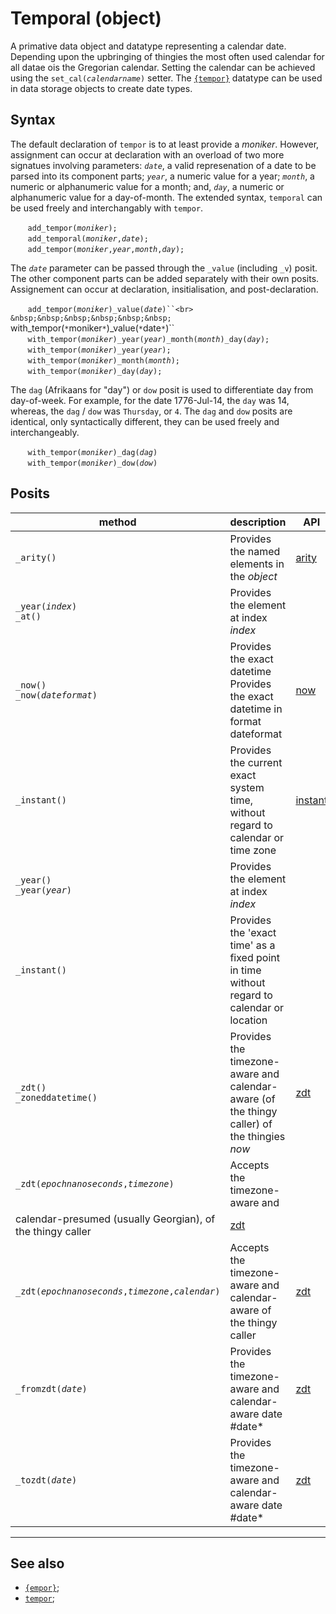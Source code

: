 # Temporal (object)
<!-- https://tc39.es/proposal-temporal/ -->
A primative data object and datatype representing a calendar date. Depending upon the upbringing of thingies the most often used calendar for all datae ois the Gregorian calendar. Setting the calendar can be achieved using the `set_cal(`*`calendarname`*`)` setter. The [`{tempor}`](../dt/tempor.md) datatype can be used in data storage objects to create date types. 

## Syntax
The default declaration of `tempor` is to at least provide a *moniker*. However, assignment can occur at declaration with an overload of two more signatues involving parameters: *`date`*, a valid represenation of a date to be parsed into its component parts; *`year`*, a numeric value for a year; *`month`*, a numeric or alphanumeric value for a month; and, *`day`*, a numeric or alphanumeric value for a day-of-month. The extended syntax, `temporal` can be used freely and interchangably with `tempor`.

&nbsp;&nbsp;&nbsp;&nbsp;&nbsp;&nbsp; `add_tempor(`*`moniker`*`);`<br>
&nbsp;&nbsp;&nbsp;&nbsp;&nbsp;&nbsp; `add_temporal(`*`moniker`*`,`*`date`*`);`<br>
&nbsp;&nbsp;&nbsp;&nbsp;&nbsp;&nbsp; `add_tempor(`*`moniker`*`,`*`year`*`,`*`month`*`,`*`day`*`);`

The *`date`* parameter can be passed through the `_value` (including `_v`) posit. The other component parts can be added separately with their own posits.  Assignement can occur at declaration, insitialisation, and post-declaration.

&nbsp;&nbsp;&nbsp;&nbsp;&nbsp;&nbsp; `add_tempor(`*`moniker`*`)_value(`*`date`*`)``<br>
&nbsp;&nbsp;&nbsp;&nbsp;&nbsp;&nbsp; `with_tempor(`*`moniker`*`)_value(`*`date`*`)``<br>
&nbsp;&nbsp;&nbsp;&nbsp;&nbsp;&nbsp; `with_tempor(`*`moniker`*`)_year(`*`year`*`)_month(`*`month`*`)_day(`*`day`*`);`<br>
&nbsp;&nbsp;&nbsp;&nbsp;&nbsp;&nbsp; `with_tempor(`*`moniker`*`)_year(`*`year`*`);`<br>
&nbsp;&nbsp;&nbsp;&nbsp;&nbsp;&nbsp; `with_tempor(`*`moniker`*`)_month(`*`month`*`);`<br>
&nbsp;&nbsp;&nbsp;&nbsp;&nbsp;&nbsp; `with_tempor(`*`moniker`*`)_day(`*`day`*`);`

The `dag` (Afrikaans for "day") or `dow` posit is used to differentiate day from day-of-week. For example, for the date 1776-Jul-14, the `day` was 14, whereas, the `dag` / `dow` was `Thursday`, or `4`. The `dag` and `dow` posits are identical, only syntactically different, they can be used freely and interchangeably.

&nbsp;&nbsp;&nbsp;&nbsp;&nbsp;&nbsp; `with_tempor(`*`moniker`*`)_dag(`*`dag`*`)`<br>
&nbsp;&nbsp;&nbsp;&nbsp;&nbsp;&nbsp; `with_tempor(`*`moniker`*`)_dow(`*`dow`*`)`

## Posits

| method | description | API |
| --- | -------- | --- |
| <a name="arity"></a> `_arity()` | Provides the named elements in the *object* | [arity](../prop/arity.md) |
| <a name="year"></a> `_year(`*`index`*`)`<br>`_at()` | Provides the element at index *index* |
| <a name="now"></a> `_now()`<br>`_now(`*`dateformat`*`)` | Provides the exact datetime<br>Provides the exact datetime in format dateformat | [now](../prop/now.md) |
| <a name="instant"></a> `_instant()` | Provides the current exact system time, without regard to calendar or time zone | [instant](../prop/instant.md) |
| <a name="year"></a> `_year()`<br>`_year(`*`year`*`)` | Provides the element at index *index* |
| <a name="instant"></a> `_instant()` | Provides the 'exact time' as a fixed point in time without regard to calendar or location |
| <a name="zdt_a"></a> `_zdt()`<br>`_zoneddatetime()` | Provides the timezone-aware and calendar-aware (of the thingy caller) of the thingies *now* | [zdt](../funct/zdt.md) |
| <a name="zdt_b"></a> `_zdt(`*`epochnanoseconds`*`,`*`timezone`*`)` | Accepts the timezone-aware and 
calendar-presumed (usually Georgian), of the thingy caller | [zdt](../funct/zdt.md) |
| <a name="zdt_c"></a> `_zdt(`*`epochnanoseconds`*`,`*`timezone`*`,`*`calendar`*`)` | Accepts the timezone-aware and calendar-aware of the thingy caller | [zdt](../funct/zdt.md) |
| <a name="zdt_d"></a> `_fromzdt(`*`date`*`)` | Provides the timezone-aware and calendar-aware date #date* | [zdt](../funct/zdt.md) |
| <a name="zdt_e"></a> `_tozdt(`*`date`*`)` | Provides the timezone-aware and calendar-aware date #date* | [zdt](../funct/zdt.md) |

---
## See also

* [`{empor}`](../dt/tempor.md);
* [`tempor`](../obj/tempor.md);
